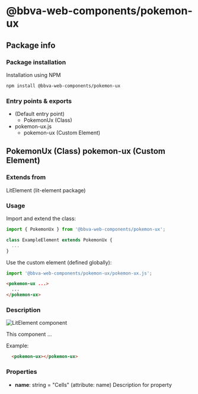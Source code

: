 # @bbva-web-components/pokemon-ux

## Package info

### Package installation

Installation using NPM

```bash
npm install @bbva-web-components/pokemon-ux
```

### Entry points & exports

- (Default entry point)
  - PokemonUx (Class)
- pokemon-ux.js
  - pokemon-ux (Custom Element)


## PokemonUx (Class) pokemon-ux (Custom Element) 

### Extends from

LitElement (lit-element package)

### Usage

Import and extend the class:

```js
import { PokemonUx } from '@bbva-web-components/pokemon-ux';

class ExampleElement extends PokemonUx {
  ...
}
```

Use the custom element (defined globally):

```js
import '@bbva-web-components/pokemon-ux/pokemon-ux.js';
```

```html
<pokemon-ux ...>
  ...
</pokemon-ux>
```

### Description

![LitElement component](https://img.shields.io/badge/litElement-component-blue.svg)

This component ...

Example:

```html
  <pokemon-ux></pokemon-ux>
```

### Properties

- **name**: string = "Cells" (attribute: name)
    Description for property
